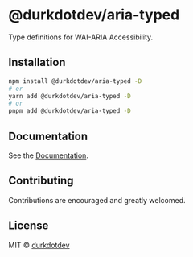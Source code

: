 # @durkdotdev/aria-typed

Type definitions for WAI-ARIA Accessibility.

## Installation

```bash
npm install @durkdotdev/aria-typed -D
# or
yarn add @durkdotdev/aria-typed -D
# or
pnpm add @durkdotdev/aria-typed -D
```

## Documentation

See the [Documentation](/packages/aria-typed/README.md).

## Contributing

Contributions are encouraged and greatly welcomed.

## License

MIT © [durkdotdev](https://github.com/durkdotdev)
